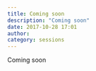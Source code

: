 ```yaml
---
title: Coming soon
description: "Coming soon"
date: 2017-10-28 17:01
author:
category: sessions
---
```

Coming soon